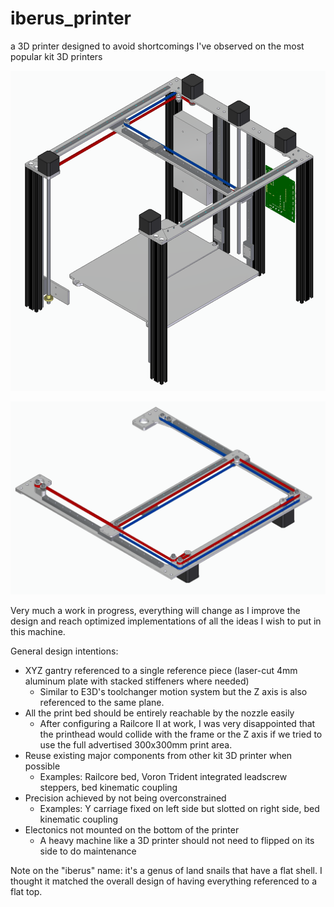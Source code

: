 # iberus_printer
a 3D printer designed to avoid shortcomings I've observed on the most popular kit 3D printers

![iberus wip](./img/iberus.png "current progress of the project")

![iberus gantry](./img/belt_paths.png "minimal footprint belt paths")

Very much a work in progress, everything will change as I improve the design and reach optimized implementations of all the ideas I wish to put in this machine.

General design intentions:
- XYZ gantry referenced to a single reference piece (laser-cut 4mm aluminum plate with stacked stiffeners where needed)
  - Similar to E3D's toolchanger motion system but the Z axis is also referenced to the same plane.
- All the print bed should be entirely reachable by the nozzle easily
  - After configuring a Railcore II at work, I was very disappointed that the printhead would collide with the frame or the Z axis if we tried to use the full advertised 300x300mm print area.
- Reuse existing major components from other kit 3D printer when possible
  - Examples: Railcore bed, Voron Trident integrated leadscrew steppers, bed kinematic coupling
- Precision achieved by not being overconstrained
  - Examples: Y carriage fixed on left side but slotted on right side, bed kinematic coupling
- Electonics not mounted on the bottom of the printer
  - A heavy machine like a 3D printer should not need to flipped on its side to do maintenance

Note on the "iberus" name: it's a genus of land snails that have a flat shell. I thought it matched the overall design of having everything referenced to a flat top.
